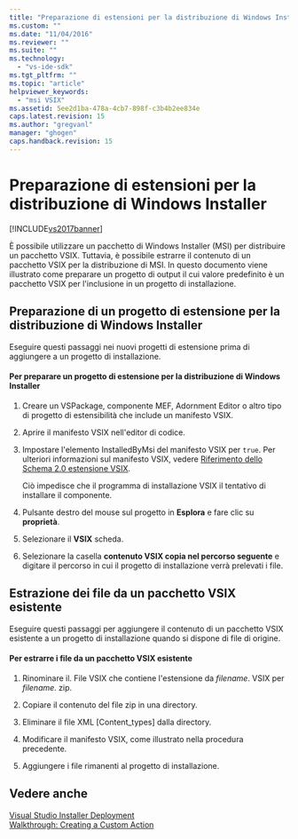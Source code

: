 ```yaml
---
title: "Preparazione di estensioni per la distribuzione di Windows Installer | Microsoft Docs"
ms.custom: ""
ms.date: "11/04/2016"
ms.reviewer: ""
ms.suite: ""
ms.technology: 
  - "vs-ide-sdk"
ms.tgt_pltfrm: ""
ms.topic: "article"
helpviewer_keywords: 
  - "msi VSIX"
ms.assetid: 5ee2d1ba-478a-4cb7-898f-c3b4b2ee834e
caps.latest.revision: 15
ms.author: "gregvanl"
manager: "ghogen"
caps.handback.revision: 15
---
```

# Preparazione di estensioni per la distribuzione di Windows Installer
[!INCLUDE[vs2017banner](../code-quality/includes/vs2017banner.md)]

È possibile utilizzare un pacchetto di Windows Installer \(MSI\) per distribuire un pacchetto VSIX. Tuttavia, è possibile estrarre il contenuto di un pacchetto VSIX per la distribuzione di MSI. In questo documento viene illustrato come preparare un progetto di output il cui valore predefinito è un pacchetto VSIX per l'inclusione in un progetto di installazione.  
  
## Preparazione di un progetto di estensione per la distribuzione di Windows Installer  
 Eseguire questi passaggi nei nuovi progetti di estensione prima di aggiungere a un progetto di installazione.  
  
#### Per preparare un progetto di estensione per la distribuzione di Windows Installer  
  
1.  Creare un VSPackage, componente MEF, Adornment Editor o altro tipo di progetto di estensibilità che include un manifesto VSIX.  
  
2.  Aprire il manifesto VSIX nell'editor di codice.  
  
3.  Impostare l'elemento InstalledByMsi del manifesto VSIX per `true`. Per ulteriori informazioni sul manifesto VSIX, vedere [Riferimento dello Schema 2.0 estensione VSIX](../extensibility/vsix-extension-schema-2-0-reference.md).  
  
     Ciò impedisce che il programma di installazione VSIX il tentativo di installare il componente.  
  
4.  Pulsante destro del mouse sul progetto in **Esplora** e fare clic su **proprietà**.  
  
5.  Selezionare il **VSIX** scheda.  
  
6.  Selezionare la casella **contenuto VSIX copia nel percorso seguente** e digitare il percorso in cui il progetto di installazione verrà prelevati i file.  
  
## Estrazione dei file da un pacchetto VSIX esistente  
 Eseguire questi passaggi per aggiungere il contenuto di un pacchetto VSIX esistente a un progetto di installazione quando si dispone di file di origine.  
  
#### Per estrarre i file da un pacchetto VSIX esistente  
  
1.  Rinominare il. File VSIX che contiene l'estensione da *filename*. VSIX per *filename*. zip.  
  
2.  Copiare il contenuto del file zip in una directory.  
  
3.  Eliminare il file XML \[Content\_types\] dalla directory.  
  
4.  Modificare il manifesto VSIX, come illustrato nella procedura precedente.  
  
5.  Aggiungere i file rimanenti al progetto di installazione.  
  
## Vedere anche  
 [Visual Studio Installer Deployment](http://msdn.microsoft.com/it-it/121be21b-b916-43e2-8f10-8b080516d2a0)   
 [Walkthrough: Creating a Custom Action](http://msdn.microsoft.com/it-it/4bd4b63a-2b91-431e-839c-5752443f0eaf)